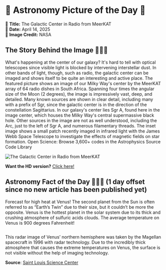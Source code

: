 # 🌌 Astronomy Picture of the Day 🌌
🔭 **Title:** The Galactic Center in Radio from MeerKAT  
📅 **Date:** April 14, 2025  
📸 **Image Credit:** NASA  

## The Story Behind the Image 🧑‍🚀🔭
What's happening at the center of our galaxy? It's hard to tell with optical telescopes since visible light is blocked by intervening interstellar dust. In other bands of light, though, such as radio, the galactic center can be imaged and shows itself to be quite an interesting and active place.  The featured picture shows an image of our Milky Way's center by the MeerKAT array of 64 radio dishes in South Africa. Spanning four times the angular size of the Moon (2 degrees), the image is impressively vast, deep, and detailed.  Many known sources are shown in clear detail, including many with a prefix of Sgr, since the galactic center is in the direction of the constellation Sagittarius.  In our galaxy's center lies Sgr A, found here in the image center, which houses the Milky Way's central supermassive black hole.  Other sources in the image are not as well understood, including the Arc, just to the left of Sgr A, and numerous filamentary threads. The inset image shows a small patch recently imaged in infrared light with the James Webb Space Telescope to investigate the effects of magnetic fields on star formation.    Open Science: Browse 3,600+ codes in the Astrophysics Source Code Library

![The Galactic Center in Radio from MeerKAT](https://apod.nasa.gov/apod/image/2504/GCenter_MeerKatWebb_1080.jpg)

**Want the HD version?** [Click here!](https://apod.nasa.gov/apod/image/2504/GCenter_MeerKatWebb_7642.jpg)

## Astronomy Fact of the Day 👩‍🚀🚀 (1 day offset since no new article has been published yet)
<p>Forecast for high heat at Venus! The second planet from the Sun is often referred to as “Earth’s Twin” due to their size, but it couldn’t be more the opposite. Venus is the hottest planet in the solar system due to its thick and crushing atmosphere of sulfuric acids clouds. The average temperature on Venus is 900 degrees Fahrenheit!</p>
<p><img src="https://www.slsc.org/wp-content/uploads/2025/04/apr-13.jpg" alt=""/></p>
<p>This radar image of Venus’ northern hemisphere was taken by the Magellan spacecraft in 1996 with radar technology. Due to the incredibly thick atmosphere that causes the extreme temperatures on Venus, the surface is not visible without the help of imaging technology.</p>

**Source**: [Saint Louis Science Center](https://www.slsc.org/astronomy-fact-of-the-day-april-13-2025/)
